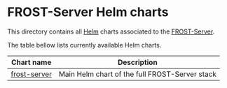 # FROST-Server Helm charts

This directory contains all [Helm](https://helm.sh/) charts associated to the [FROST-Server](https://github.com/FraunhoferIOSB/FROST-Server).

The table bellow lists currently available Helm charts.

|Chart name                          | Description                                   |
|----------------------------------- | ----------------------------------------------|
|[frost-server](./frost-server)      | Main Helm chart of the full FROST-Server stack|
